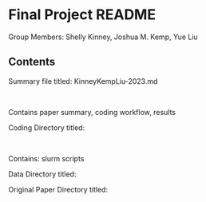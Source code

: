 # Final Project README

Group Members: Shelly Kinney, Joshua M. Kemp, Yue Liu

## Contents

Summary file titled: KinneyKempLiu-2023.md


&nbsp;

   Contains paper summary, coding workflow, results


Coding Directory titled:

&nbsp;

   Contains:
      slurm scripts
      


Data Directory titled:

Original Paper Directory titled:


